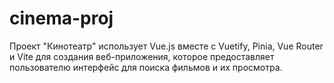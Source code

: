 # cinema-proj
Проект "Кинотеатр" использует Vue.js вместе с Vuetify, Pinia, Vue Router и Vite для создания веб-приложения, которое предоставляет пользователю интерфейс для поиска фильмов и их просмотра.
